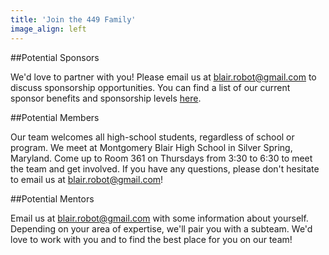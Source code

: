 ```yaml
---
title: 'Join the 449 Family'
image_align: left
---
```


##Potential Sponsors

We'd love to partner with you! Please email us at blair.robot@gmail.com to discuss sponsorship opportunities. You can find a list of our current sponsor benefits and sponsorship levels [here](https://robot.mbhs.edu/sponsor-information/sponsor-benefits).

##Potential Members

Our team welcomes all high-school students, regardless of school or program. We meet at Montgomery Blair High School in Silver Spring, Maryland. Come up to Room 361 on Thursdays from 3:30 to 6:30 to meet the team and get involved. If you have any questions, please don't hesitate to email us at blair.robot@gmail.com!

##Potential Mentors

Email us at blair.robot@gmail.com with some information about yourself. Depending on your area of expertise, we'll pair you with a subteam. We'd love to work with you and to find the best place for you on our team!